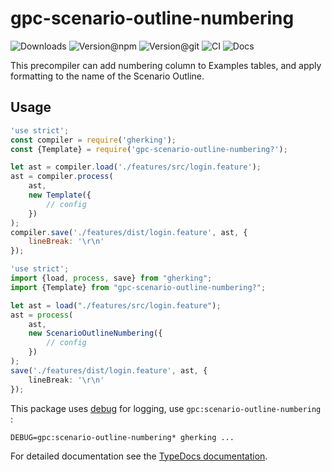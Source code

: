 # gpc-scenario-outline-numbering

![Downloads](https://img.shields.io/npm/dw/gpc-scenario-outline-numbering?style=flat-square)
![Version@npm](https://img.shields.io/npm/v/gpc-scenario-outline-numbering??label=version%40npm&style=flat-square)
![Version@git](https://img.shields.io/github/package-json/v/gherking/gpc-scenario-outline-numbering?/master?label=version%40git&style=flat-square)
![CI](https://img.shields.io/github/workflow/status/gherking/gpc-scenario-outline-numbering?/CI/master?label=ci&style=flat-square)
![Docs](https://img.shields.io/github/workflow/status/gherking/gpc-scenario-outline-numbering?/Docs/master?label=docs&style=flat-square)

This precompiler can add numbering column to Examples tables, and apply formatting to the name of the Scenario Outline.

## Usage

```javascript
'use strict';
const compiler = require('gherking');
const {Template} = require('gpc-scenario-outline-numbering?');

let ast = compiler.load('./features/src/login.feature');
ast = compiler.process(
    ast,
    new Template({
        // config
    })
);
compiler.save('./features/dist/login.feature', ast, {
    lineBreak: '\r\n'
});
```

```typescript
'use strict';
import {load, process, save} from "gherking";
import {Template} from "gpc-scenario-outline-numbering?";

let ast = load("./features/src/login.feature");
ast = process(
    ast,
    new ScenarioOutlineNumbering({
        // config
    })
);
save('./features/dist/login.feature', ast, {
    lineBreak: '\r\n'
});
```

This package uses [debug](https://www.npmjs.com/package/debug) for logging, use `gpc:scenario-outline-numbering` :

```shell
DEBUG=gpc:scenario-outline-numbering* gherking ...
```

For detailed documentation see the [TypeDocs documentation](https://gherking.github.io/gpc-scenario-outline-numbering?/).